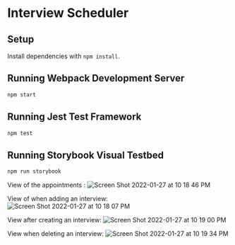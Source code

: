 # Interview Scheduler

## Setup

Install dependencies with `npm install`.

## Running Webpack Development Server

```sh
npm start
```

## Running Jest Test Framework

```sh
npm test
```

## Running Storybook Visual Testbed

```sh
npm run storybook
```
View of the appointments :
![Screen Shot 2022-01-27 at 10 18 46 PM](https://user-images.githubusercontent.com/93740654/151482307-9293fc21-7b2b-404b-862f-7847236b224a.png)


View of when adding an interview:
![Screen Shot 2022-01-27 at 10 18 07 PM](https://user-images.githubusercontent.com/93740654/151482275-af83f0b5-0a46-40bb-815f-3b7325bef208.png)

View after creating an interview:
![Screen Shot 2022-01-27 at 10 19 00 PM](https://user-images.githubusercontent.com/93740654/151482149-e939bd95-b9be-4d5d-9c2a-982d3c478c01.png)


View when deleting an interview:
![Screen Shot 2022-01-27 at 10 19 34 PM](https://user-images.githubusercontent.com/93740654/151482202-523d88d3-c764-4910-bf2e-de160348d654.png)
